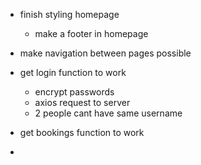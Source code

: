 - finish styling homepage
    - make a footer in homepage 
    
- make navigation between pages possible 

- get login function to work 
    - encrypt passwords
    - axios request to server
    - 2 people cant have same username
- get bookings function to work 
- 